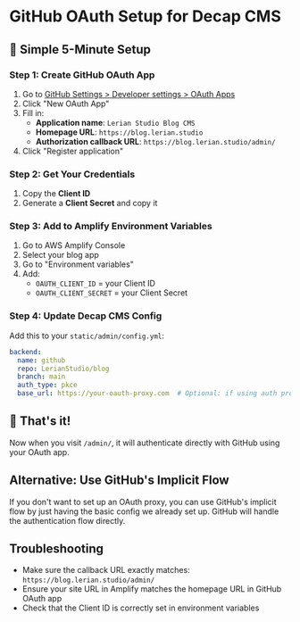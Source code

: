 # GitHub OAuth Setup for Decap CMS

## 🎯 Simple 5-Minute Setup

### Step 1: Create GitHub OAuth App
1. Go to [GitHub Settings > Developer settings > OAuth Apps](https://github.com/settings/applications/new)
2. Click "New OAuth App"
3. Fill in:
   - **Application name**: `Lerian Studio Blog CMS`
   - **Homepage URL**: `https://blog.lerian.studio`
   - **Authorization callback URL**: `https://blog.lerian.studio/admin/`
4. Click "Register application"

### Step 2: Get Your Credentials
1. Copy the **Client ID**
2. Generate a **Client Secret** and copy it

### Step 3: Add to Amplify Environment Variables
1. Go to AWS Amplify Console
2. Select your blog app
3. Go to "Environment variables"
4. Add:
   - `OAUTH_CLIENT_ID` = your Client ID
   - `OAUTH_CLIENT_SECRET` = your Client Secret

### Step 4: Update Decap CMS Config
Add this to your `static/admin/config.yml`:

```yaml
backend:
  name: github
  repo: LerianStudio/blog
  branch: main
  auth_type: pkce
  base_url: https://your-oauth-proxy.com  # Optional: if using auth proxy
```

## 🚀 That's it!

Now when you visit `/admin/`, it will authenticate directly with GitHub using your OAuth app.

## Alternative: Use GitHub's Implicit Flow
If you don't want to set up an OAuth proxy, you can use GitHub's implicit flow by just having the basic config we already set up. GitHub will handle the authentication flow directly.

## Troubleshooting
- Make sure the callback URL exactly matches: `https://blog.lerian.studio/admin/`
- Ensure your site URL in Amplify matches the homepage URL in GitHub OAuth app
- Check that the Client ID is correctly set in environment variables 
